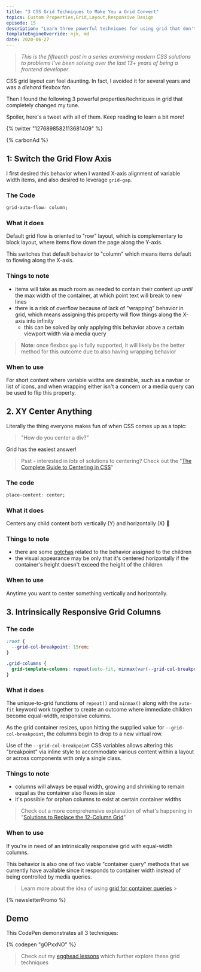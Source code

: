 ```yaml
---
title: "3 CSS Grid Techniques to Make You a Grid Convert"
topics: Custom Properties,Grid,Layout,Responsive Design
episode: 15
description: "Learn three powerful techniques for using grid that don't involve counting columns, including changing the default axis, centering, and responsive layout without media queries."
templateEngineOverride: njk, md
date: 2020-06-27
---
```


> _This is the fifteenth post in a series examining modern CSS solutions to problems I've been solving over the last 13+ years of being a frontend developer_.

CSS grid layout can feel daunting. In fact, I avoided it for several years and was a _diehard_ flexbox fan.

Then I found the following 3 powerful properties/techniques in grid that completely changed my tune.

Spoiler, here's a tweet with all of them. Keep reading to learn a bit more!

{% twitter "1276898582113681409" %}

{% carbonAd %}

## 1: Switch the Grid Flow Axis

I first desired this behavior when I wanted X-axis alignment of variable width items, and also desired to leverage `grid-gap`.

### The Code

```css
grid-auto-flow: column;
```

### What it does

Default grid flow is oriented to "row" layout, which is complementary to block layout, where items flow down the page along the Y-axis.

This switches that default behavior to "column" which means items default to flowing along the X-axis.

### Things to note

- items will take as much room as needed to contain their content _up until_ the max width of the container, at which point text will break to new lines
- there is a risk of overflow because of lack of "wrapping" behavior in grid, which means assigning this property will flow things along the X-axis into infinity
  - this can be solved by only applying this behavior above a certain viewport width via a media query

> **Note**: once flexbox `gap` is fully supported, it will likely be the better method for this outcome due to also having wrapping behavior

### When to use

For short content where variable widths are desirable, such as a navbar or list of icons, and when wrapping either isn't a concern or a media query can be used to flip this property.

## 2. XY Center Anything

Literally the thing everyone makes fun of when CSS comes up as a topic:

> "How do you center a div?"

Grid has the easiest answer!

> Psst - interested in _lots_ of solutions to centering? Check out the "[The Complete Guide to Centering in CSS](https://moderncss.dev/complete-guide-to-centering-in-css/)"

### The code

```css
place-content: center;
```

### What it does

Centers any child content both vertically (Y) and horizontally (X) 🙌

### Things to note

- there are some [gotchas](https://moderncss.dev/complete-guide-to-centering-in-css/#xy-grid-solution) related to the behavior assigned to the children
- the visual appearance may be only that it's centered horizontally if the container's height doesn't exceed the height of the children

### When to use

Anytime you want to center something vertically and horizontally.

## 3. Intrinsically Responsive Grid Columns

### The code

```scss
:root {
  --grid-col-breakpoint: 15rem;
}

.grid-columns {
  grid-template-columns: repeat(auto-fit, minmax(var(--grid-col-breakpoint), 1fr));
}
```

### What it does

The unique-to-grid functions of `repeat()` and `minmax()` along with the `auto-fit` keyword work together to create an outcome where immediate children become equal-width, responsive columns.

As the grid container resizes, upon hitting the supplied value for `--grid-col-breakpoint`, the columns begin to drop to a new virtual row.

Use of the `--grid-col-breakpoint` CSS variables allows altering this "breakpoint" via inline style to accommodate various content within a layout or across components with only a single class.

### Things to note

- columns will always be equal width, growing and shrinking to remain equal as the container also flexes in size
- it's possible for orphan columns to exist at certain container widths

> Check out a more comprehensive explanation of what's happening in "[Solutions to Replace the 12-Column Grid](https://moderncss.dev/solutions-to-replace-the-12-column-grid/#grid)"

### When to use

If you're in need of an intrinsically responsive grid with equal-width columns.

This behavior is also one of two viable "container query" methods that we currently have available since it responds to container width instead of being controlled by media queries.

> Learn more about the idea of using [grid for container queries](https://moderncss.dev/container-query-solutions-with-css-grid-and-flexbox/#grid-solution) >

{% newsletterPromo %}

## Demo

This CodePen demonstrates all 3 techniques:

{% codepen "gOPxxNO" %}

> Check out my [egghead lessons](https://5t3ph.dev/egghead) which further explore these grid techniques
